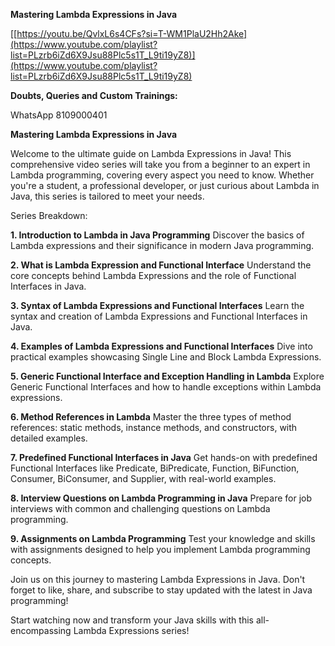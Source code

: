 
**Mastering Lambda Expressions in Java**

[[https://youtu.be/QvlxL6s4CFs?si=T-WM1PlaU2Hh2Ake](https://www.youtube.com/playlist?list=PLzrb6iZd6X9Jsu88Plc5s1T_L9ti19yZ8)](https://www.youtube.com/playlist?list=PLzrb6iZd6X9Jsu88Plc5s1T_L9ti19yZ8)

**Doubts, Queries and Custom Trainings:**

WhatsApp 8109000401

**Mastering Lambda Expressions in Java**

Welcome to the ultimate guide on Lambda Expressions in Java! This comprehensive video series will take you from a beginner to an expert in Lambda programming, covering every aspect you need to know. Whether you're a student, a professional developer, or just curious about Lambda in Java, this series is tailored to meet your needs.

Series Breakdown:

**1. Introduction to Lambda in Java Programming**
Discover the basics of Lambda expressions and their significance in modern Java programming.

**2. What is Lambda Expression and Functional Interface**
Understand the core concepts behind Lambda Expressions and the role of Functional Interfaces in Java.

**3. Syntax of Lambda Expressions and Functional Interfaces**
Learn the syntax and creation of Lambda Expressions and Functional Interfaces in Java.

**4. Examples of Lambda Expressions and Functional Interfaces**
Dive into practical examples showcasing Single Line and Block Lambda Expressions.

**5. Generic Functional Interface and Exception Handling in Lambda**
Explore Generic Functional Interfaces and how to handle exceptions within Lambda expressions.

**6. Method References in Lambda**
Master the three types of method references: static methods, instance methods, and constructors, with detailed examples.

**7. Predefined Functional Interfaces in Java**
Get hands-on with predefined Functional Interfaces like Predicate, BiPredicate, Function, BiFunction, Consumer, BiConsumer, and Supplier, with real-world examples.

**8. Interview Questions on Lambda Programming in Java**
Prepare for job interviews with common and challenging questions on Lambda programming.

**9. Assignments on Lambda Programming**
Test your knowledge and skills with assignments designed to help you implement Lambda programming concepts.

Join us on this journey to mastering Lambda Expressions in Java. Don't forget to like, share, and subscribe to stay updated with the latest in Java programming!

Start watching now and transform your Java skills with this all-encompassing Lambda Expressions series!

